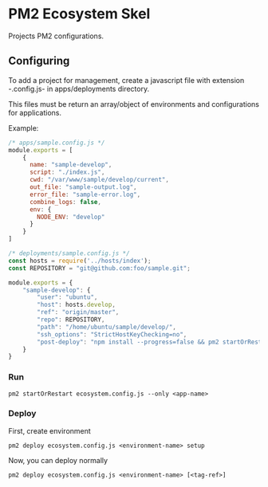 # PM2 Ecosystem Skel

Projects PM2 configurations.

## Configuring

To add a project for management, create a javascript file with extension 
-.config.js-  in apps/deployments directory. 

This files must be return an array/object of environments and configurations 
for applications.

Example:

```javascript
/* apps/sample.config.js */
module.exports = [
    {
      name: "sample-develop",
      script: "./index.js",
      cwd: "/var/www/sample/develop/current",
      out_file: "sample-output.log",
      error_file: "sample-error.log",
      combine_logs: false,
      env: {
        NODE_ENV: "develop"
      }
    }
]
```

```javascript
/* deployments/sample.config.js */
const hosts = require('../hosts/index');
const REPOSITORY = "git@github.com:foo/sample.git";

module.exports = {
    "sample-develop": {
        "user": "ubuntu",
        "host": hosts.develop,
        "ref": "origin/master",
        "repo": REPOSITORY,
        "path": "/home/ubuntu/sample/develop/",
        "ssh_options": "StrictHostKeyChecking=no",
        "post-deploy": "npm install --progress=false && pm2 startOrRestart ecosystem.config.js --only sample-develop"
    }
}
```

### Run

```
pm2 startOrRestart ecosystem.config.js --only <app-name>
```

### Deploy

First, create environment
```
pm2 deploy ecosystem.config.js <environment-name> setup
```

Now, you can deploy normally

```
pm2 deploy ecosystem.config.js <environment-name> [<tag-ref>]
```
